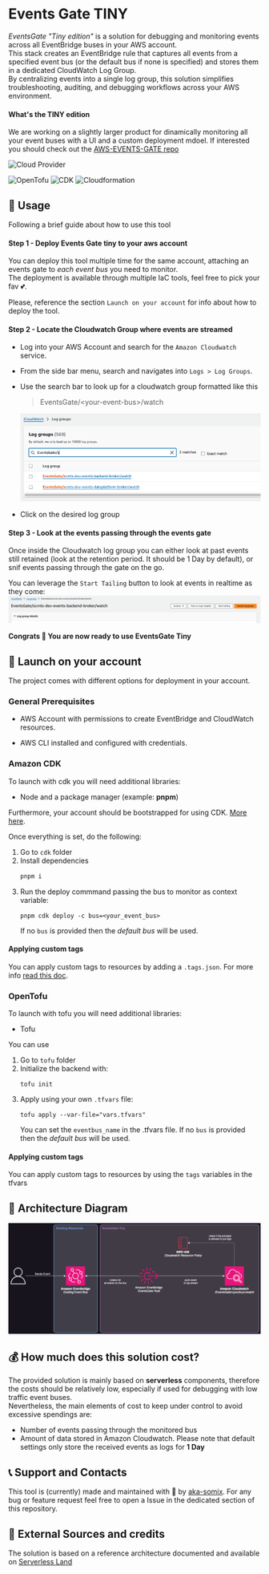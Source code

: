 # Events Gate TINY
*EventsGate "Tiny edition"* is a solution for debugging and monitoring events across all EventBridge buses in your AWS account.  
This stack creates an EventBridge rule that captures all events from a specified event bus (or the default bus if none is specified) and stores them in a dedicated CloudWatch Log Group.  
By centralizing events into a single log group, this solution simplifies troubleshooting, auditing, and debugging workflows across your AWS environment.

#### What's the TINY edition
We are working on a slightly larger product for dinamically monitoring all your event buses with a UI and a custom deployment mdoel. If interested you should check out the [AWS-EVENTS-GATE repo](https://github.com/aka-somix/aws-events-gate)


![Cloud Provider](https://img.shields.io/badge/Cloud-AWS-FF9900?logo=amazonwebservices&style=for-the-badge)

![OpenTofu](https://img.shields.io/badge/IAC-OpenTofu-FFDA18?logo=opentofu&style=for-the-badge)
![CDK](https://img.shields.io/badge/IAC-CDK_Typescript-527FFF?logo=amazonwebservices&style=for-the-badge)
![Cloudformation](https://img.shields.io/badge/IAC-Cloudformation-E7157B?logo=amazonwebservices&style=for-the-badge)

## 📖 Usage
Following a brief guide about how to use this tool

#### Step 1 - Deploy Events Gate tiny to your aws account 
You can deploy this tool multiple time for the same account, attaching an events gate to *each event bus* you need to monitor.  
The deployment is available through multiple IaC tools, feel free to pick your fav 💕.

Please, reference the section `Launch on your account` for info about how to deploy the tool.

#### Step 2 - Locate the Cloudwatch Group where events are streamed
* Log into your AWS Account and search for the `Amazon Cloudwatch` service.
* From the side bar menu, search and navigates into `Logs > Log Groups`.
* Use the search bar to look up for a cloudwatch group formatted like this
    > EventsGate/\<your-event-bus\>/watch

    ![hoto1](./.assets/howto/step2-3.png)
* Click on the desired log group

#### Step 3 - Look at the events passing through the events gate
Once inside the Cloudwatch log group you can either look at past events still retained (look at the retention period. It should be 1 Day by default), or snif events passing through the gate on the go.

You can leverage the `Start Tailing` button to look at events in realtime as they come:
![howto2](./.assets/howto/step3-1.png)


**Congrats 🎉 You are now ready to use EventsGate Tiny**

## 🚀 Launch on your account

The project comes with different options for deployment in your account.

### General Prerequisites
* AWS Account with permissions to create EventBridge and CloudWatch resources.

* AWS CLI installed and configured with credentials.

### Amazon CDK

To launch with cdk you will need additional libraries:
* Node and a package manager (example: **pnpm**)

Furthermore, your account should be bootstrapped for using CDK. [More here](https://docs.aws.amazon.com/cdk/v2/guide/bootstrapping.html).

Once everything is set, do the following:
1. Go to `cdk` folder
2. Install dependencies
    ```bash
    pnpm i
    ```
1. Run the deploy commmand passing the bus to monitor as context variable:
    ```
    pnpm cdk deploy -c bus=<your_event_bus>
    ```
    If no `bus` is provided then the *default bus* will be used.

#### Applying custom tags
You can apply custom tags to resources by adding a `.tags.json`. For more info [read this doc](./cdk/lib/tags/README.md).

### OpenTofu
To launch with tofu you will need additional libraries:
* Tofu

You can use 

1. Go to `tofu` folder
2. Initialize the backend with:
    ```
    tofu init
    ```
3. Apply using your own `.tfvars` file:
    ```
    tofu apply --var-file="vars.tfvars"
    ```
    You can set the `eventbus_name` in the .tfvars file. If no `bus` is provided then the *default bus* will be used.

#### Applying custom tags
You can apply custom tags to resources by using the `tags` variables in the tfvars

## 🔎 Architecture Diagram

![Architecture](./.assets/architecture.png)

## 💰 How much does this solution cost?

The provided solution is mainly based on **serverless** components, therefore the costs should be relatively low, especially if used for debugging with low traffic event buses.  
Nevertheless, the main elements of cost to keep under control to avoid excessive spendings are:

* Number of events passing through the monitored bus
* Amount of data stored in Amazon Cloudwatch. Please note that default settings only store the received events as logs for **1 Day**


## 📞 Support and Contacts
This tool is (currently) made and maintained with 💜 by [aka-somix](https://github.com/aka-somix). 
For any bug or feature request feel free to open a Issue in the dedicated section of this repository.


## 📎 External Sources and credits
The solution is based on a reference architecture documented and available on [Serverless Land](https://serverlessland.com/patterns/eventbridge-cloudwatch)

